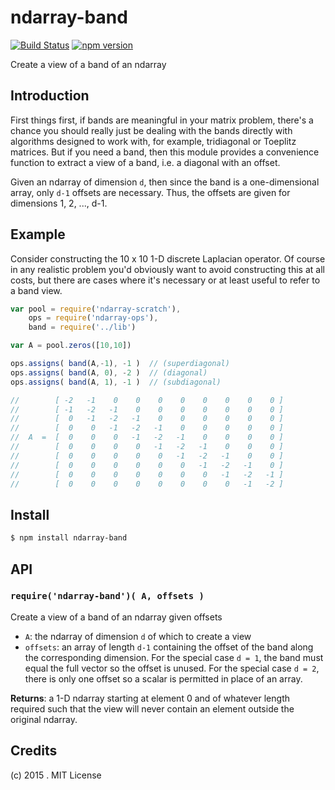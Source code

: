 # ndarray-band 

[![Build Status](https://travis-ci.org/scijs/ndarray-band.svg?branch=1.0.0)](https://travis-ci.org/scijs/ndarray-band) [![npm version](https://badge.fury.io/js/ndarray-band.svg)](http://badge.fury.io/js/ndarray-band)

Create a view of a band of an ndarray


## Introduction

First things first, if bands are meaningful in your matrix problem, there's a chance you should really just be dealing with the bands directly with algorithms designed to work with, for example, tridiagonal or Toeplitz matrices. But if you need a band, then this module provides a convenience function to extract a view of a band, i.e. a diagonal with an offset.

Given an ndarray of dimension `d`, then since the band is a one-dimensional array, only `d-1` offsets are necessary. Thus, the offsets are given for dimensions 1, 2, ..., d-1.


## Example

Consider constructing the 10 x 10 1-D discrete Laplacian operator. Of course in any realistic problem you'd obviously want to avoid constructing this at all costs, but there are cases where it's necessary or at least useful to refer to a band view.

```javascript
var pool = require('ndarray-scratch'),
    ops = require('ndarray-ops'),
    band = require('../lib')

var A = pool.zeros([10,10])

ops.assigns( band(A,-1), -1 )  // (superdiagonal)
ops.assigns( band(A, 0), -2 )  // (diagonal)
ops.assigns( band(A, 1), -1 )  // (subdiagonal)

//        [ -2   -1    0    0    0    0    0    0    0    0 ]
//        [ -1   -2   -1    0    0    0    0    0    0    0 ]
//        [  0   -1   -2   -1    0    0    0    0    0    0 ]
//        [  0    0   -1   -2   -1    0    0    0    0    0 ]
//  A  =  [  0    0    0   -1   -2   -1    0    0    0    0 ]
//        [  0    0    0    0   -1   -2   -1    0    0    0 ]
//        [  0    0    0    0    0   -1   -2   -1    0    0 ]
//        [  0    0    0    0    0    0   -1   -2   -1    0 ]
//        [  0    0    0    0    0    0    0   -1   -2   -1 ]
//        [  0    0    0    0    0    0    0    0   -1   -2 ]
```


## Install

```sh
$ npm install ndarray-band
```


## API

### `require('ndarray-band')( A, offsets )`
Create a view of a band of an ndarray given offsets

* `A`: the ndarray of dimension `d` of which to create a view
* `offsets`: an array of length `d-1` containing the offset of the band along the corresponding dimension. For the special case `d = 1`, the band must equal the full vector so the offset is unused. For the special case `d = 2`, there is only one offset so a scalar is permitted in place of an array.

**Returns**: a 1-D ndarray starting at element 0 and of whatever length required such that the view will never contain an element outside the original ndarray.


## Credits

(c) 2015 . MIT License
